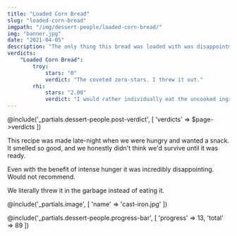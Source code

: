 ```yaml
---
title: "Loaded Corn Bread"
slug: "loaded-corn-bread"
imgpath: "/img/dessert-people/loaded-corn-bread/"
img: "banner.jpg"
date: "2021-04-05"
description: "The only thing this bread was loaded with was disappointment"
verdicts:
    "Loaded Corn Bread":
        troy:
            stars: "0"
            verdict: "The coveted zero-stars. I threw it out."
        rhi:
            stars: "2.00"
            verdict: "I would rather individually eat the uncooked ingredients"
---
```


@include('_partials.dessert-people.post-verdict', [ 'verdicts' => $page->verdicts ])

This recipe was made late-night when we were hungry and wanted a snack. It smelled so good, and
we honestly didn't think we'd survive until it was ready.

Even with the benefit of intense hunger it was incredibly disappointing. Would not recommend.

We literally threw it in the garbage instead of eating it.

@include('_partials.image', [ 'name' => 'cast-iron.jpg' ])

<div class="mt-8">
@include('_partials.dessert-people.progress-bar', [ 'progress' => 13, 'total' => 89 ])
</div>
